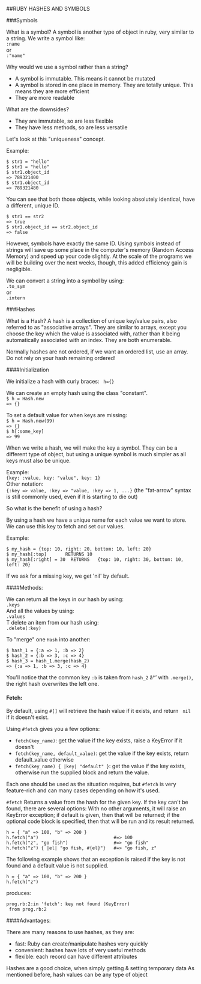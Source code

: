 ##RUBY HASHES AND SYMBOLS

###Symbols

What is a symbol? A symbol is another type of object in ruby, very similar to a string. We write a symbol like:  
`:name `  
or  
`:"name"`  

Why would we use a symbol rather than a string?   

* A symbol is immutable. This means it cannot be mutated
* A symbol is stored in one place in memory. They are totally unique. This means they are more efficient
* They are more readable

What are the downsides?

* They are immutable, so are less flexible
* They have less methods, so are less versatile

Let's look at this "uniqueness" concept.

Example:  

```
$ str1 = "hello"
$ str1 = "hello"
$ str1.object_id
=> 789321400
$ str1.object_id
=> 789321480
```

You can see that both those objects, while looking absolutely identical, have a different, unique ID. 

```
$ str1 == str2
=> true
$ str1.object_id == str2.object_id
=> false
```

However, symbols have exactly the same ID. Using symbols instead of strings will save up some place in the computer's memory (Random Access Memory) and speed up your code slightly. At the scale of the programs we will be building over the next weeks, though, this added efficiency gain is negligible. 

We can convert a string into a symbol by using:  
`.to_sym `  
or  
`.intern` 


###Hashes

What is a Hash? A hash is a collection of unique key/value pairs, also referred to as "associative arrays". They are similar to arrays, except you choose the key which the value is associated with, rather than it being automatically associated with an index. They are both enumerable.

Normally hashes are not ordered, if we want an ordered list, use an array. Do not rely on your hash remaining ordered!


####Initialization

We initialize a hash with curly braces: ` h={}`

We can create an empty hash using the class "constant".  
`$ h = Hash.new `         
`=> {}`  

To set a default value for when keys are missing:  
`$ h = Hash.new(99)`  
`=> {} `         
`$ h[:some_key]`  
`=> 99`  

When we write a hash, we will make the key a symbol. They can be a different type of object, but using a unique symbol is much simpler as all keys must also be unique.

Example:  
`{key: :value, key: "value", key: 1}`  
Other notation:  
`{:key => value, :key => "value, :key => 1, ...}` (the "fat-arrow" syntax is still commonly used, even if it is starting to die out)

So what is the benefit of using a hash? 

By using a hash we have a unique name for each value we want to store. We can use this key to fetch and set our values. 

Example:

```
$ my_hash = {top: 10, right: 20, bottom: 10, left: 20}
$ my_hash[:top]       RETURNS 10
$ my_hash[:right] = 30  RETURNS   {top: 10, right: 30, bottom: 10, left: 20}
```

If we ask for a missing key, we get 'nil' by default.


####Methods: 

We can return all the keys in our hash by using:  
`.keys`  
And all the values by using:  
`.values`  
T delete an item from our hash using:  
`.delete(:key)`  

To "merge" one `Hash` into another:  

```
$ hash_1 = {:a => 1, :b => 2}
$ hash_2 = {:b => 3, :c => 4}
$ hash_3 = hash_1.merge(hash_2)
=> {:a => 1, :b => 3, :c => 4}
```

You'll notice that the common key `:b` is taken from `hash_2`
â†’ with `.merge()`, the right hash overwrites the left one.



#### Fetch:

By default, using `#[]` will retrieve the hash value if it exists, and return ` nil` if it doesn't exist.

Using `#fetch` gives you a few options:  

* `fetch(key_name)`: get the value if the key exists, raise a KeyError if it doesn't
* `fetch(key_name, default_value)`: get the value if the key exists, return default_value otherwise
* `fetch(key_name) { |key| "default" }`: get the value if the key exists, otherwise run the supplied block and return the value.

Each one should be used as the situation requires, but `#fetch` is very feature-rich and can many cases depending on how it's used.


`#fetch` Returns a value from the hash for the given key. If the key can't be found, there are several options: With no other arguments, it will raise an KeyError exception; if default is given, then that will be returned; if the optional code block is specified, then that will be run and its result returned.

```
h = { "a" => 100, "b" => 200 }
h.fetch("a")                            #=> 100
h.fetch("z", "go fish")                 #=> "go fish"
h.fetch("z") { |el| "go fish, #{el}"}   #=> "go fish, z"
```

The following example shows that an exception is raised if the key is not found and a default value is not supplied.

```
h = { "a" => 100, "b" => 200 }
h.fetch("z")
```

produces:

```
prog.rb:2:in 'fetch': key not found (KeyError)
 from prog.rb:2
```

####Advantages:

There are many reasons to use hashes, as they are: 

* fast: Ruby can create/manipulate hashes very quickly
* convenient: hashes have lots of very useful methods
* flexible: each record can have different attributes

Hashes are a good choice, when simply getting & setting temporary data
As mentioned before, hash values can be any type of object
